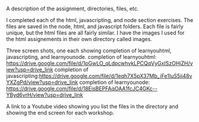 A description of the assignment, directories, files, etc.

I completed each of the html, javascripting, and node section exercises.
The files are saved in the node, html, and javascript folders.
Each file is fairly unique, but the html files are all fairly similar.
I have the images I used for the html assignements in their own directory called images.

Three screen shots, one each showing completion of learnyouhtml, javascripting, and learnyounode.
completion of learnyouhtml: https://drive.google.com/file/d/1pGwLO_qLdpcwhvkLPCQqVyGxISzOHjZH/view?usp=drive_link
completion of javascripting:https://drive.google.com/file/d/1eqh7X5pX37Mb_jFe1IuS5ii48vYXZgPd/view?usp=drive_link
completion of learnyounode: https://drive.google.com/file/d/18EisBEPFAqOAA1fcJC4GKc--YByd6vrH/view?usp=drive_link

A link to a Youtube video showing you list the files in the directory and showing the end screen for each workshop.